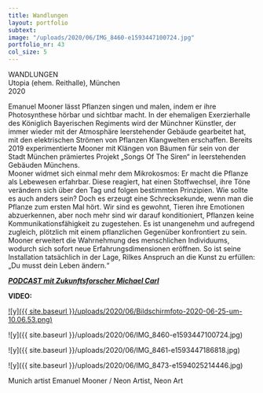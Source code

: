 ```yaml
---
title: Wandlungen
layout: portfolio
subtext: 
image: "/uploads/2020/06/IMG_8460-e1593447100724.jpg"
portfolio_nr: 43
col_size: 5
---
```

WANDLUNGEN  
Utopia (ehem. Reithalle), München  
2020

Emanuel Mooner lässt Pflanzen singen und malen, indem er ihre Photosynthese hörbar und sichtbar macht. In der ehemaligen Exerzierhalle des Königlich Bayerischen Regiments wird der Münchner Künstler, der immer wieder mit der Atmosphäre leerstehender Gebäude gearbeitet hat, mit den elektrischen Strömen von Pflanzen Klangwelten erschaffen. Bereits 2019 experimentierte Mooner mit Klängen von Bäumen für sein von der Stadt München prämiertes Projekt „Songs Of The Siren“ in leerstehenden Gebäuden Münchens.  
Mooner widmet sich einmal mehr dem Mikrokosmos: Er macht die Pflanze als Lebewesen erfahrbar. Diese reagiert, hat einen Stoffwechsel, ihre Töne verändern sich über den Tag und folgen bestimmten Prinzipien. Wie sollte es auch anders sein? Doch es erzeugt eine Schrecksekunde, wenn man die Pflanze zum ersten Mal hört. Wir sind es gewohnt, Tieren ihre Emotionen abzuerkennen, aber noch mehr sind wir darauf konditioniert, Pflanzen keine Kommunikationsfähigkeit zu zugestehen. Es ist unangenehm und aufregend zugleich, plötzlich mit einem pflanzlichen Gegenüber konfrontiert zu sein. Mooner erweitert die Wahrnehmung des menschlichen Individuums, wodurch sich sofort neue Erfahrungsdimensionen eröffnen. So ist seine Installation tatsächlich in der Lage, Rilkes Anspruch an die Kunst zu erfüllen:  
„Du musst dein Leben ändern.“

**_[PODCAST mit Zukunftsforscher Michael Carl](https://dastorzururbanenzukunft.podigee.io/5-klang-und-raum-der-stadt)_**

**VIDEO:**[](https://youtu.be/JSmXigFV89c)

[![y]({{ site.baseurl }}/uploads/2020/06/Bildschirmfoto-2020-06-25-um-10.06.53.png)](https://youtu.be/JSmXigFV89c)

![y]({{ site.baseurl }}/uploads/2020/06/IMG_8460-e1593447100724.jpg)

![y]({{ site.baseurl }}/uploads/2020/06/IMG_8461-e1593447186818.jpg)

![y]({{ site.baseurl }}/uploads/2020/06/IMG_8473-e1594025214446.jpg)

Munich artist Emanuel Mooner / Neon Artist, Neon Art
